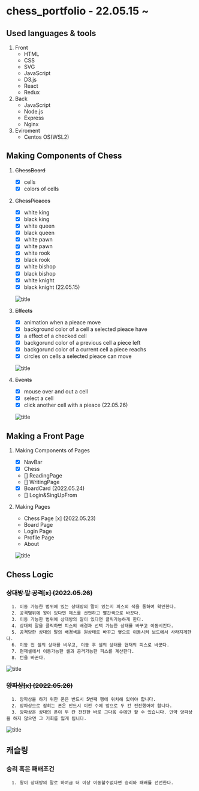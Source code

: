 # chess_portfolio - 22.05.15 ~

## Used languages & tools

1. Front
   - HTML
   - CSS
   - SVG
   - JavaScript
   - D3.js
   - React
   - Redux
2. Back
   - JavaScript
   - Node.js
   - Express
   - Nginx
3. Eviroment
   - Centos OS(WSL2)

## Making Components of Chess

1. ~~ChessBoard~~

   - [x] cells
   - [x] colors of cells

2. ~~ChessPieaces~~

   - [x] white king
   - [x] black king
   - [x] white queen
   - [x] black queen
   - [x] white pawn
   - [x] white pawn
   - [x] white rook
   - [x] black rook
   - [x] white bishop
   - [x] black bishop
   - [x] white knight
   - [x] black knight (22.05.15)

   ![title](Images/items.png)

3. ~~Effects~~

   - [x] animation when a pieace move
   - [x] background color of a cell a selected pieace have
   - [x] a effect of a checked cell
   - [x] backgorund color of a previous cell a piece left
   - [x] backgorund color of a current cell a piece reachs
   - [x] circles on cells a selected pieace can move

   ![title](Images/motion.gif)

4. ~~Events~~

   - [x] mouse over and out a cell
   - [x] select a cell
   - [x] click another cell with a pieace (22.05.26)

   ![title](Images/events.gif)

## Making a Front Page

1. Making Components of Pages

   - [x] NavBar
   - [x] Chess
   - [] ReadingPage
   - [] WritingPage
   - [x] BoardCard (2022.05.24)
   - [] Login&SingUpFrom

2. Making Pages

   - Chess Page [x] (2022.05.23)
   - Board Page
   - Login Page
   - Profile Page
   - About

   ![title](Images/front1.PNG)

## Chess Logic

### ~~상대방 말 공격[x] (2022.05.26)~~

      1. 이동 가능한 범위에 있는 상대방의 말이 있는지 피스의 색을 통하여 확인한다.
      2. 공격범위에 왕이 있다면 체스를 선언하고 빨간색으로 바꾼다.
      3. 이동 가능한 범위에 상대방의 말이 있다면 클릭가능하게 한다.
      4. 상대의 말을 클릭하면 피스의 배경과 선택 가능한 상태를 바꾸고 이동시킨다.
      5. 공격당한 상대의 말의 배경색을 원상태로 바꾸고 옆으로 이동시켜 보드에서 사라지게한다.
      6. 이동 전 셀의 상태를 비우고, 이동 후 셀의 상태를 현재의 피스로 바꾼다.
      7. 현재셀에서 이동가능한 셀과 공격가능한 피스를 계산한다.
      8. 턴을 바꾼다.

![title](Images/attackMotion.gif)

### ~~앙파상[x] (2022.05.26)~~

      1. 앙파상을 하기 위한 폰은 반드시 5번째 행에 위치해 있어야 합니다.
      2. 앙파상으로 잡히는 폰은 반드시 이전 수에 앞으로 두 칸 전진했어야 합니다.
      3. 앙파상은 상대의 폰이 두 칸 전진한 바로 그다음 수에만 할 수 있습니다. 만약 앙파상을 하지 않으면 그 기회를 잃게 됩니다.

![title](Images/INPASSING.gif)

## 캐슬링

### 승리 혹은 패배조건

      1. 왕이 상대방의 말로 하여금 더 이상 이동할수없다면 승리와 패배를 선언한다.
